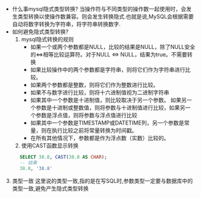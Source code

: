 - 什么事mysql隐式类型转换?
   当操作符与不同类型的操作数一起使用时，会发生类型转换以使操作数兼容。则会发生转换隐式.也就是说,MySQL会根据需要自动将数字转换为字符串，将字符串转换数字.
- 如何避免隐式类型转换?
   1. mysql隐式转换的规则
      - 如果一个或两个参数都是NULL，比较的结果是NULL，除了NULL安全的<=>相等比较运算符。对于NULL <=> NULL，结果为true。不需要转换
      - 如果比较操作中的两个参数都是字符串，则将它们作为字符串进行比较。
      - 如果两个参数都是整数，则将它们作为整数进行比较。
      - 如果不与数字进行比较，则将十六进制值视为二进制字符串
      - 如果其中一个参数是十进制值，则比较取决于另一个参数。 如果另一个参数是十进制或整数值，则将参数与十进制值进行比较，如果另一个参数是浮点值，则将参数与浮点值进行比较
      - 如果其中一个参数是TIMESTAMP或DATETIME列，另一个参数是常量，则在执行比较之前将常量转换为时间戳。
      - 在所有其他情况下，参数都是作为浮点数（实数）比较的。
   2. 使用CAST函数显示转换
```sql
      SELECT 38.8, CAST(38.8 AS CHAR);
      -- 结果
      38.8, '38.8'
```
   3. 类型一致
   这里说的类型一致,指的是在写SQL时,参数类型一定要与数据库中的类型一致,避免产生隐式类型转换
